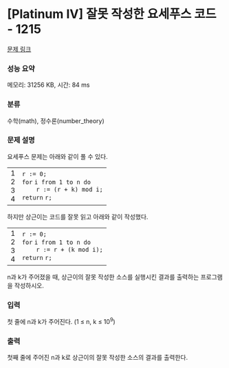 # [Platinum IV] 잘못 작성한 요세푸스 코드 - 1215 

[문제 링크](https://www.acmicpc.net/problem/1215) 

### 성능 요약

메모리: 31256 KB, 시간: 84 ms

### 분류

수학(math), 정수론(number_theory)

### 문제 설명

<p>요세푸스 문제는 아래와 같이 풀 수 있다.</p>

<div><div id="highlighter_869218" class="syntaxhighlighter  c"><table border="0" cellpadding="0" cellspacing="0"><tbody><tr><td class="gutter"><div class="line number1 index0 alt2">1</div><div class="line number2 index1 alt1">2</div><div class="line number3 index2 alt2">3</div><div class="line number4 index3 alt1">4</div></td><td class="code"><div class="container"><div class="line number1 index0 alt2"><code class="c plain">r := 0;</code></div><div class="line number2 index1 alt1"><code class="c keyword bold">for</code> <code class="c plain">i from 1 to n </code><code class="c keyword bold">do</code></div><div class="line number3 index2 alt2"><code class="c spaces">    </code><code class="c plain">r := (r + k) mod i;</code></div><div class="line number4 index3 alt1"><code class="c keyword bold">return</code> <code class="c plain">r;</code></div></div></td></tr></tbody></table></div></div>

<p>하지만 상근이는 코드를 잘못 읽고 아래와 같이 작성했다.</p>

<div><div id="highlighter_150100" class="syntaxhighlighter  c"><table border="0" cellpadding="0" cellspacing="0"><tbody><tr><td class="gutter"><div class="line number1 index0 alt2">1</div><div class="line number2 index1 alt1">2</div><div class="line number3 index2 alt2">3</div><div class="line number4 index3 alt1">4</div></td><td class="code"><div class="container"><div class="line number1 index0 alt2"><code class="c plain">r := 0;</code></div><div class="line number2 index1 alt1"><code class="c keyword bold">for</code> <code class="c plain">i from 1 to n </code><code class="c keyword bold">do</code></div><div class="line number3 index2 alt2"><code class="c spaces">    </code><code class="c plain">r := r + (k mod i);</code></div><div class="line number4 index3 alt1"><code class="c keyword bold">return</code> <code class="c plain">r;</code></div></div></td></tr></tbody></table></div></div>

<p>n과 k가 주어졌을 때, 상근이의 잘못 작성한 소스를 실행시킨 결과를 출력하는 프로그램을 작성하시오.</p>

### 입력 

 <p>첫 줄에 n과 k가 주어진다. (1 ≤ n, k ≤ 10<sup>9</sup>)<br>
 </p>

### 출력 

 <p>첫째 줄에 주어진 n과 k로 상근이의 잘못 작성한 소스의 결과를 출력한다.</p>

